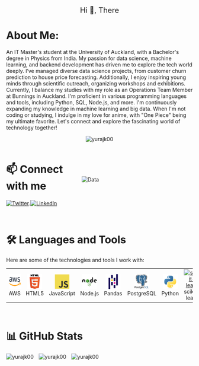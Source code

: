 <p align="center" style = "font-size: 20px;" >Hi 👋, There </p>

<h1 align="left">About Me:</h1>
<p align="left" style="font-size: 14px;">
  An IT Master's student at the University of Auckland, with a Bachelor's degree in Physics from India. My passion for data science, machine learning, and backend development has driven me to explore the tech world deeply. I’ve managed diverse data science projects, from customer churn prediction to house price forecasting. Additionally, I enjoy inspiring young minds through scientific outreach, organizing workshops and exhibitions. Currently, I balance my studies with my role as an Operations Team Member at Bunnings in Auckland. I'm proficient in various programming languages and tools, including Python, SQL, Node.js, and more. I'm continuously expanding my knowledge in machine learning and big data. When I'm not coding or studying, I indulge in my love for anime, with "One Piece" being my ultimate favorite. Let's connect and explore the fascinating world of technology together!
</p>

<p align="center"> 
  <img src="https://komarev.com/ghpvc/?username=yurajk00&label=Profile%20views&color=0e75b6&style=flat" alt="yurajk00" /> 
</p>

<div style="display: flex; justify-content: space-between; align-items: center;">
  <div style="flex: 1;">
    <h1 align="left">📫 Connect with me</h1>
    <p align="left">
      <a href="https://twitter.com/ygeeph" target="_blank">
        <img align="center" src="https://img.shields.io/badge/Twitter-1DA1F2?style=for-the-badge&logo=twitter&logoColor=white" alt="Twitter" />
      </a>
      <a href="https://linkedin.com/in/yurajk00" target="_blank">
        <img align="center" src="https://img.shields.io/badge/LinkedIn-0077B5?style=for-the-badge&logo=linkedin&logoColor=white" alt="LinkedIn" />
      </a>
    </p>
  </div>
  <div style="flex: 1;">
    <img src="https://media0.giphy.com/media/LaVp0AyqR5bGsC5Cbm/giphy.webp?cid=790b7611up06urfojkxhprwfdos5u2sy8mzemxuca2fvps28&ep=v1_gifs_search&rid=giphy.webp&ct=g" alt="Data" width="300" style="float: right;">
  </div>
</div>

<br>

<h1 align="left">🛠 Languages and Tools</h1>
<p align="left" style="font-size: 14px;">Here are some of the technologies and tools I work with:</p>
<table>
  <tr>
    <td align="center" width="96">
      <a href="https://aws.amazon.com" target="_blank" rel="noreferrer"> 
        <img src="https://raw.githubusercontent.com/devicons/devicon/master/icons/amazonwebservices/amazonwebservices-original-wordmark.svg" alt="AWS" width="40" height="40"/> 
      </a>
      <br>AWS
    </td>
    <td align="center" width="96">
      <a href="https://www.w3.org/html/" target="_blank" rel="noreferrer"> 
        <img src="https://raw.githubusercontent.com/devicons/devicon/master/icons/html5/html5-original-wordmark.svg" alt="HTML5" width="40" height="40"/> 
      </a>
      <br>HTML5
    </td>
    <td align="center" width="96">
      <a href="https://developer.mozilla.org/en-US/docs/Web/JavaScript" target="_blank" rel="noreferrer"> 
        <img src="https://raw.githubusercontent.com/devicons/devicon/master/icons/javascript/javascript-original.svg" alt="JavaScript" width="40" height="40"/> 
      </a>
      <br>JavaScript
    </td>
    <td align="center" width="96">
      <a href="https://www.linux.org/" target="_blank" rel="noreferrer">  
        <img src="https://raw.githubusercontent.com/devicons/devicon/master/icons/nodejs/nodejs-original-wordmark.svg" alt="Node.js" width="40" height="40"/> 
      </a>
      <br>Node.js
    </td>
    <td align="center" width="96">
      <a href="https://pandas.pydata.org/" target="_blank" rel="noreferrer"> 
        <img src="https://raw.githubusercontent.com/devicons/devicon/2ae2a900d2f041da66e950e4d48052658d850630/icons/pandas/pandas-original.svg" alt="Pandas" width="40" height="40"/> 
      </a>
      <br>Pandas
    </td>
    <td align="center" width="96">
      <a href="https://www.postgresql.org" target="_blank" rel="noreferrer"> 
        <img src="https://raw.githubusercontent.com/devicons/devicon/master/icons/postgresql/postgresql-original-wordmark.svg" alt="PostgreSQL" width="40" height="40"/> 
      </a>
      <br>PostgreSQL
    </td>
    <td align="center" width="96">
      <a href="https://www.python.org" target="_blank" rel="noreferrer"> 
        <img src="https://raw.githubusercontent.com/devicons/devicon/master/icons/python/python-original.svg" alt="Python" width="40" height="40"/> 
      </a>
      <br>Python
    </td>
    <td align="center" width="96">
      <a href="https://scikit-learn.org/" target="_blank" rel="noreferrer"> 
        <img src="https://upload.wikimedia.org/wikipedia/commons/0/05/Scikit_learn_logo_small.svg" alt="scikit-learn" width="40" height="40"/> 
      </a>
      <br>scikit-learn
    </td>
    <td align="center" width="96">
      <a href="https://svelte.dev" target="_blank" rel="noreferrer"> 
        <img src="https://upload.wikimedia.org/wikipedia/commons/1/1b/Svelte_Logo.svg" alt="Svelte" width="40" height="40"/> 
      </a>
      <br>Svelte
    </td>
  </tr>
</table>

<br>

<h1 align="left">📊 GitHub Stats</h1>
<div align="left">
  <img src="https://github-readme-stats.vercel.app/api/top-langs?username=yurajk00&show_icons=true&locale=en&layout=compact" alt="yurajk00" style="margin-right: 10px;" />
  <img src="https://github-readme-stats.vercel.app/api?username=yurajk00&show_icons=true&locale=en" alt="yurajk00" style="margin-right: 10px;" />
  <img src="https://github-readme-streak-stats.herokuapp.com/?user=yurajk00&" alt="yurajk00" style="margin-right: 10px;" />
</div>
